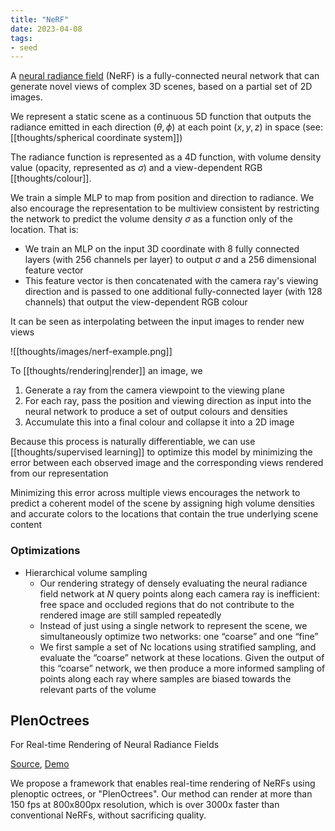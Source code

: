 ```yaml
---
title: "NeRF"
date: 2023-04-08
tags:
- seed
---
```


A [neural radiance field](https://arxiv.org/abs/2003.08934) (NeRF) is a fully-connected neural network that can generate novel views of complex 3D scenes, based on a partial set of 2D images.

We represent a static scene as a continuous 5D function that outputs the radiance emitted in each direction $(\theta, \phi)$ at each point $(x, y, z)$ in space (see: [[thoughts/spherical coordinate system]])

The radiance function is represented as a 4D function, with volume density value (opacity, represented as $\sigma$) and a view-dependent RGB [[thoughts/colour]].

We train a simple MLP to map from position and direction to radiance. We also encourage the representation to be multiview consistent by restricting the network to predict the volume density $\sigma$ as a function only of the location. That is:
- We train an MLP on the input 3D coordinate with 8 fully connected layers (with 256 channels per layer) to output $\sigma$ and a 256 dimensional feature vector
- This feature vector is then concatenated with the camera ray's viewing direction and is passed to one additional fully-connected layer (with 128 channels) that output the view-dependent RGB colour

It can be seen as interpolating between the input images to render new views

![[thoughts/images/nerf-example.png]]

To [[thoughts/rendering|render]] an image, we
1. Generate a ray from the camera viewpoint to the viewing plane
2. For each ray, pass the position and viewing direction as input into the neural network to produce a set of output colours and densities
3. Accumulate this into a final colour and collapse it into a 2D image

Because this process is naturally differentiable, we can use [[thoughts/supervised learning]] to optimize this model by minimizing the error between each observed image and the corresponding views rendered from our representation

Minimizing this error across multiple views encourages the network to predict a coherent model of the scene by assigning high volume densities and accurate colors to the locations that contain the true underlying scene content

### Optimizations
- Hierarchical volume sampling
	- Our rendering strategy of densely evaluating the neural radiance field network at $N$ query points along each camera ray is inefficient: free space and occluded regions that do not contribute to the rendered image are still sampled repeatedly
	- Instead of just using a single network to represent the scene, we simultaneously optimize two networks: one “coarse” and one “fine”
	- We first sample a set of Nc locations using stratified sampling, and evaluate the “coarse” network at these locations. Given the output of this “coarse” network, we then produce a more informed sampling of points along each ray where samples are biased towards the relevant parts of the volume

## PlenOctrees
For Real-time Rendering of Neural Radiance Fields

[Source](https://alexyu.net/plenoctrees/#demo-section), [Demo](https://alexyu.net/plenoctrees/demo/?load=https://people.eecs.berkeley.edu/~kanazawa/cachedir/plenoctree_data/lego_cams.draw.npz;https://people.eecs.berkeley.edu/~kanazawa/cachedir/plenoctree_data/lego.npz&hide_layers=1#)

We propose a framework that enables real-time rendering of NeRFs using plenoptic octrees, or "PlenOctrees". Our method can render at more than 150 fps at 800x800px resolution, which is over 3000x faster than conventional NeRFs, without sacrificing quality.